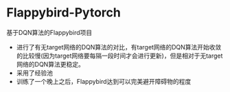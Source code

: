 # Flappybird-Pytorch
基于DQN算法的Flappybird项目
- 进行了有无target网络的DQN算法的对比，有target网络的DQN算法开始收敛的比较慢(因为target网络要每隔一段时间才会进行更新)，但是相对于无target网络的DQN算法更稳定。
- 采用了经验池
- 训练了一个晚上之后，Flappybird达到可以完美避开障碍物的程度
